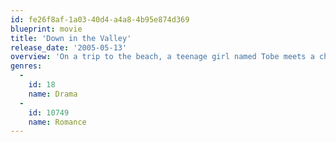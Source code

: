 ```yaml
---
id: fe26f8af-1a03-40d4-a4a8-4b95e874d369
blueprint: movie
title: 'Down in the Valley'
release_date: '2005-05-13'
overview: 'On a trip to the beach, a teenage girl named Tobe meets a charismatic stranger named Harlan, who dresses like a cowboy and claims to be a former ranch hand. The pair feel an instant attraction and begin a relationship, but her father, a lawman, is suspicious of her lover.'
genres:
  -
    id: 18
    name: Drama
  -
    id: 10749
    name: Romance
---
```

